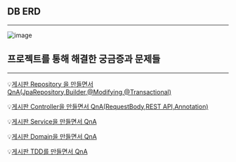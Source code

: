 ## DB ERD
***
![image](![img.png](img.png)https://user-images.githubusercontent.com/56629324/226147400-499b3efb-bbde-4e9f-85da-a67b4fc3b612.png)

## 프로젝트를 통해 해결한 궁금증과 문제들
***
:bulb:[게시판 Repository 을 만들면서 QnA(JpaRepository,Builder,@Modifying,@Transactional)](https://peonyf.tistory.com/entry/Spring-%EA%B2%8C%EC%8B%9C%ED%8C%90-Repository-%EC%9D%84-%EB%A7%8C%EB%93%A4%EB%A9%B4%EC%84%9C-QnA)   

:bulb:[게시판 Controller을 만들면서 QnA(RequestBody,REST API,Annotation)](https://peonyf.tistory.com/entry/Spring-%EA%B2%8C%EC%8B%9C%ED%8C%90-Controller%EC%9D%84-%EB%A7%8C%EB%93%A4%EB%A9%B4%EC%84%9C-QnA)

:bulb:[게시판 Service을 만들면서 QnA](https://peonyf.tistory.com/entry/Spring-%EA%B2%8C%EC%8B%9C%ED%8C%90-Service%EC%9D%84-%EB%A7%8C%EB%93%A4%EB%A9%B4%EC%84%9C-QnA)

:bulb:[게시판 Domain을 만들면서 QnA](https://peonyf.tistory.com/entry/Spring-%EA%B2%8C%EC%8B%9C%ED%8C%90-Domain%EC%9D%84-%EB%A7%8C%EB%93%A4%EB%A9%B4%EC%84%9C-QnA)

:bulb:[게시판 TDD를 만들면서 QnA](https://peonyf.tistory.com/entry/Spring-%EA%B2%8C%EC%8B%9C%ED%8C%90-TestCase%EB%A5%BC-%EB%A7%8C%EB%93%A4%EB%A9%B4%EC%84%9C-QnA)
